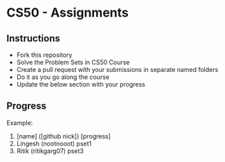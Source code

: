 # CS50 - Assignments

## Instructions

- Fork this repository
- Solve the Problem Sets in CS50 Course
- Create a pull request with your submissions in separate named folders
- Do it as you go along the course
- Update the below section with your progress

## Progress

Example:
1. [name] ([github nick]) [progress]
1. Lingesh (nootnooot) pset1
2. Ritik (ritikgarg07) pset3
